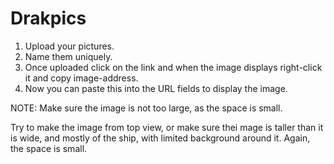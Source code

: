 # Drakpics

1. Upload your pictures.
2. Name them uniquely.
3. Once uploaded click on the link and when the image displays right-click it and copy image-address.
4. Now you can paste this into the URL fields to display the image.

NOTE: Make sure the image is not too large, as the space is small.

Try to make the image from top view, or make sure thei mage is taller than it is wide, and mostly of the ship, with limited background around it. Again, the space is small.
